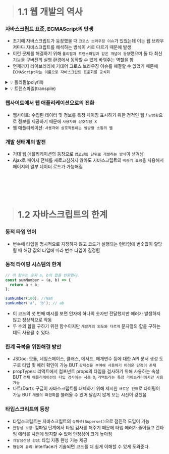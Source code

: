 > # 1.1 웹 개발의 역사

### 자바스크립트 표준, ECMAScript의 탄생

- 초기에 자바스크립트가 등장했을 때 `크로스 브라우징 이슈`가 있었는데 이는 웹 브라우저마다 자바스크립트를 해석하는 방식이 서로 다르기 때문에 발생
- 이런 문제를 해결하기 위해 `폴리필과 트랜스파일과 같은 개념이 등장`했으며 둘 다 최신 기능을 구버전의 실행 환경에서 동작할 수 있게 바꿔주는 역할을 함
- 언제까지 라이브러리에 기대어 크로스 브라우징 이슈를 해결할 수 없었기 때문에 `ECMAScript라는 이름으로 자바스크립트 표준화를 공식화`

<details>
<summary>💡 폴리필(polyfill)</summary>
브라우저가 지원하지 않는 코드를 브라우저에서 사용할 수 있도록 변환한 코드 조각이나 플러그인<br>
유명한 라이브러리로 core.js와 polyfill.io가 있다.
</details>
<details>
<summary>💡 트랜스파일(transpile)</summary>
최신 버전의 코드를 예전 버전의 코드로 변환하는 과정<br>
유명한 라이브러리로 babel이 있다.
</details>

### 웹사이트에서 웹 애플리케이션으로의 전환

- 웹사이트: 수집된 데이터 및 정보를 특정 페이징 표시하기 위한 정적인 웹 / `단방향`으로 정보를 제공하기 때문에 `사용자와 상호작용 X`
- 웹 애플리케이션: `사용자와 상호작용하는 쌍방향 소통의 웹`

### 개발 생태계의 발전

- 거대 웹 애플리케이션의 등장으로 `컴포넌트 단위로 개발하는 방식`이 생겨남
- Ajax로 페이지 전체를 새로고침하지 않아도 자바스크립트의 `비동기 요청`을 사용해서 페이지의 일부 데이터 로드가 가능해짐

<br>
<br>
<br>
<br>

> # 1.2 자바스크립트의 한계

### 동적 타입 언어

- 변수에 타입을 명시적으로 지정하지 않고 코드가 실행되는 런타임에 변숫값이 할당될 때 해당 값의 타입에 따라 변수 타입이 결정됨

### 동적 타이핑 시스템의 한계

```js
// 이 함수는 숫자 a, b의 합을 반환한다.
const sumNumber = (a, b) => {
  return a + b;
};

sumNumber(100); //NaN
sumNumber('a', 'b'); // ab
```

- 이 코드의 첫 번째 예시를 보면 인자에 하나의 숫자만 전달했지만 에러가 발생하지 않고 정상적으로 작동
- 두 수의 합을 구하기 위한 함수이지만 `개발자의 의도와 다르게` 문자열의 합을 구하는 데도 사용될 수 있다.

### 한계 극복을 위한해결 방안

- JSDoc: 모듈, 네임스페이스, 클래스, 메서드, 매개변수 등에 대한 API 문서 생성 도구로 타입 및 에러 확인이 가능 BUT `강제성을 부여해 사용하기 어려운 단점이 존재`
- propTypes: 리액트에서 컴포넌트 props의 타입을 검사하기 위해 사용하는 속성 BUT `전체 애플리케이션의 타입 검사에는 사용 X`, `리액트라는 특정 라이브러리에서만 사용 가능`
- 다트(Dart): 구글이 자바스크립트를 대체하기 위해 제시한 `새로운 언어`로 타이핑이 가능 BUT `개발의 파편화`를 불러올 수 있어 달갑지 않게 보는 시선이 강했음

### 타입스크리트의 등장

- 타입스크립트는 자바스크립트의 `슈퍼셋(Superset)`으로 점진적 도입이 가능
- `안정성 보장`: 컴파일 단계에서 타입 검사를 해주기 때문에 타입 에러가 줄어들고 런타임 에러를 사전에 방지할 수 있어 안정성이 크게 높아짐
- `개발생산성 향상`: 타입 자동 완성 기능 제공
- `협업에 유리`: interface가 기술되면 코드를 더 쉽게 이해할 수 있게 도와준다.
